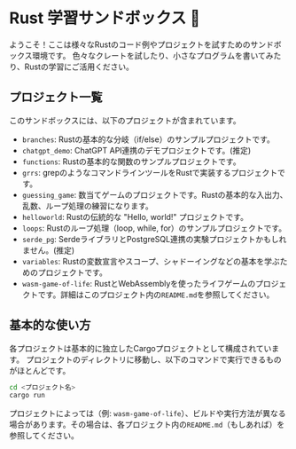 # Rust 学習サンドボックス 🦀

ようこそ！ここは様々なRustのコード例やプロジェクトを試すためのサンドボックス環境です。
色々なクレートを試したり、小さなプログラムを書いてみたり、Rustの学習にご活用ください。

## プロジェクト一覧

このサンドボックスには、以下のプロジェクトが含まれています。

*   `branches`: Rustの基本的な分岐（if/else）のサンプルプロジェクトです。
*   `chatgpt_demo`: ChatGPT API連携のデモプロジェクトです。(推定)
*   `functions`: Rustの基本的な関数のサンプルプロジェクトです。
*   `grrs`: grepのようなコマンドラインツールをRustで実装するプロジェクトです。
*   `guessing_game`: 数当てゲームのプロジェクトです。Rustの基本的な入出力、乱数、ループ処理の練習になります。
*   `helloworld`: Rustの伝統的な "Hello, world!" プロジェクトです。
*   `loops`: Rustのループ処理（loop, while, for）のサンプルプロジェクトです。
*   `serde_pg`: SerdeライブラリとPostgreSQL連携の実験プロジェクトかもしれません。(推定)
*   `variables`: Rustの変数宣言やスコープ、シャドーイングなどの基本を学ぶためのプロジェクトです。
*   `wasm-game-of-life`: RustとWebAssemblyを使ったライフゲームのプロジェクトです。詳細はこのプロジェクト内の`README.md`を参照してください。

## 基本的な使い方

各プロジェクトは基本的に独立したCargoプロジェクトとして構成されています。
プロジェクトのディレクトリに移動し、以下のコマンドで実行できるものがほとんどです。

```bash
cd <プロジェクト名>
cargo run
```

プロジェクトによっては（例: `wasm-game-of-life`）、ビルドや実行方法が異なる場合があります。その場合は、各プロジェクト内の`README.md`（もしあれば）を参照してください。

